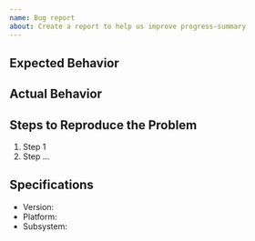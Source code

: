 ```yaml
---
name: Bug report
about: Create a report to help us improve progress-summary
---
```


## Expected Behavior

## Actual Behavior

## Steps to Reproduce the Problem

1. Step 1
2. Step ...

## Specifications

- Version:
- Platform:
- Subsystem:
